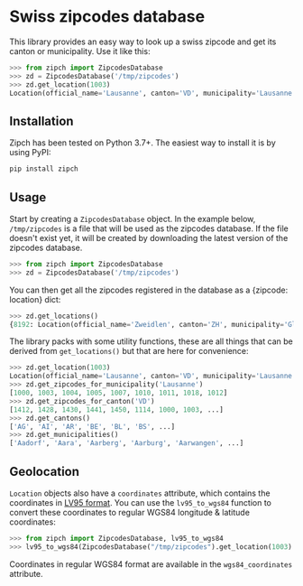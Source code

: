 Swiss zipcodes database
=======================

This library provides an easy way to look up a swiss zipcode and get its canton
or municipality. Use it like this:

```python
>>> from zipch import ZipcodesDatabase
>>> zd = ZipcodesDatabase('/tmp/zipcodes')
>>> zd.get_location(1003)
Location(official_name='Lausanne', canton='VD', municipality='Lausanne', coordinates=Lv95Coordinates(E=Decimal('2537956.3654948957'), N=Decimal('1152398.7080000006')))
```

Installation
------------

Zipch has been tested on Python 3.7+. The easiest way to install
it is by using PyPI:

```sh
pip install zipch
```

Usage
-----

Start by creating a `ZipcodesDatabase` object. In the example below,
`/tmp/zipcodes` is a file that will be used as the zipcodes database. If the
file doesn't exist yet, it will be created by downloading the latest version of
the zipcodes database.

```python
>>> from zipch import ZipcodesDatabase
>>> zd = ZipcodesDatabase('/tmp/zipcodes')
```

You can then get all the zipcodes registered in the database as a {zipcode:
location} dict:

```python
>>> zd.get_locations()
{8192: Location(official_name='Zweidlen', canton='ZH', municipality='Glattfelden'), 8193: Location(official_name='Eglisa', canton='ZH', municipality='Eglisa'), ...}
```

The library packs with some utility functions, these are all things that can
be derived from `get_locations()` but that are here for convenience:

```python
>>> zd.get_location(1003)
Location(official_name='Lausanne', canton='VD', municipality='Lausanne', coordinates=Lv95Coordinates(E=Decimal('2537956.3654948957'), N=Decimal('1152398.7080000006')))
>>> zd.get_zipcodes_for_municipality('Lausanne')
[1000, 1003, 1004, 1005, 1007, 1010, 1011, 1018, 1012]
>>> zd.get_zipcodes_for_canton('VD')
[1412, 1428, 1430, 1441, 1450, 1114, 1000, 1003, ...]
>>> zd.get_cantons()
['AG', 'AI', 'AR', 'BE', 'BL', 'BS', ...]
>>> zd.get_municipalities()
['Aadorf', 'Aara', 'Aarberg', 'Aarburg', 'Aarwangen', ...]
```

Geolocation
-----------

`Location` objects also have a `coordinates` attribute, which contains the
coordinates in [LV95
format](https://www.swisstopo.admin.ch/en/knowledge-facts/surveying-geodesy/reference-frames/local/lv95.html).
You can use the `lv95_to_wgs84` function to convert these coordinates to regular WGS84 longitude & latitude coordinates:

``` python
>>> from zipch import ZipcodesDatabase, lv95_to_wgs84
>>> lv95_to_wgs84(ZipcodesDatabase("/tmp/zipcodes").get_location(1003).coordinates)
```

Coordinates in regular WGS84 format are available in the `wgs84_coordinates`
attribute.
